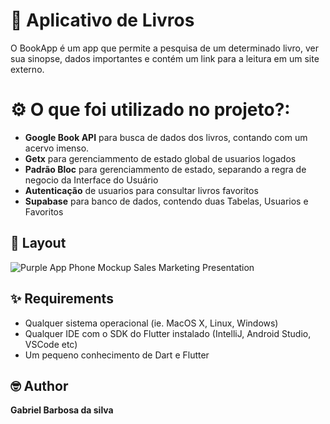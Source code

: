 
# 📱 Aplicativo de Livros 

O BookApp é um app que permite a pesquisa de um determinado livro, ver sua sinopse, dados importantes e contém um link para a leitura em um site externo.

# ⚙️ O que foi utilizado no projeto?:

<ul>
  <li><b>Google Book API</b> para busca de dados dos livros, contando com um acervo imenso.</li>
  <li><b>Getx</b> para gerenciammento de estado global de usuarios logados</li>
  <li><b>Padrão Bloc</b> para gerenciammento de estado, separando a regra de negocio da Interface do Usuário</li>
  <li><b>Autenticação</b> de usuarios para consultar livros favoritos</li>
  <li><b>Supabase</b> para banco de dados, contendo duas Tabelas, Usuarios e Favoritos</li>
</ul>


## 📸 Layout

![Purple App Phone Mockup Sales Marketing Presentation](https://github.com/gabrieuu/book_app/assets/81256082/a89f9662-c783-4f54-8691-0ab3b0b74510)



## ✨ Requirements
* Qualquer sistema operacional (ie. MacOS X, Linux, Windows)
* Qualquer IDE com o SDK do Flutter instalado (IntelliJ, Android Studio, VSCode etc)
* Um pequeno conhecimento de Dart e Flutter


## 🤓 Author
**Gabriel Barbosa da silva** 
